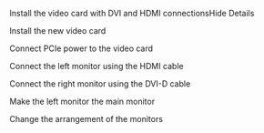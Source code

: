 Install the video card with DVI and HDMI connectionsHide Details

Install the new video card

Connect PCIe power to the video card

Connect the left monitor using the HDMI cable

Connect the right monitor using the DVI-D cable

Make the left monitor the main monitor

Change the arrangement of the monitors